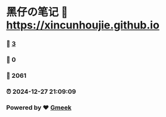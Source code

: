 # 黑仔の笔记 :link: https://xincunhoujie.github.io 
### :page_facing_up: [3](https://xincunhoujie.github.io/tag.html) 
### :speech_balloon: 0 
### :hibiscus: 2061 
### :alarm_clock: 2024-12-27 21:09:09 
### Powered by :heart: [Gmeek](https://github.com/Meekdai/Gmeek)
